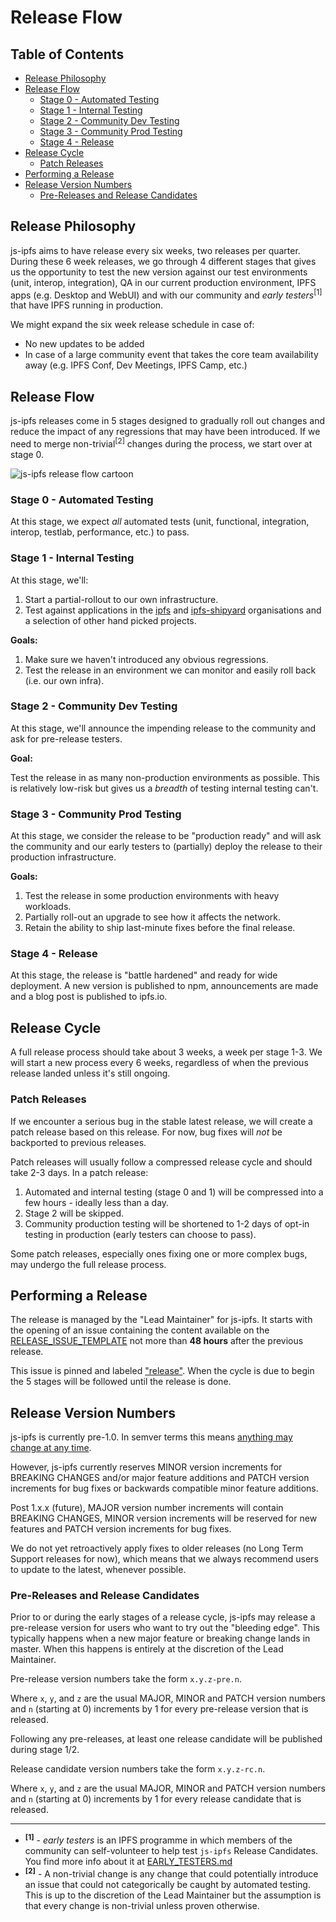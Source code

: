 # Release Flow

## Table of Contents

- [Release Philosophy](#release-philosophy)
- [Release Flow](#release-flow-1)
  - [Stage 0 - Automated Testing](#stage-0--automated-testing)
  - [Stage 1 - Internal Testing](#stage-1--internal-testing)
  - [Stage 2 - Community Dev Testing](#stage-2--community-dev-testing)
  - [Stage 3 - Community Prod Testing](#stage-2--community-prod-testing)
  - [Stage 4 - Release](#stage-4--release)
- [Release Cycle](#release-cycle)
  - [Patch Releases](#patch-releases)
- [Performing a Release](#performing-a-release)
- [Release Version Numbers](#release-version-numbers)
  - [Pre-Releases and Release Candidates](#pre-releases-and-release-candidates)

## Release Philosophy

js-ipfs aims to have release every six weeks, two releases per quarter. During these 6 week releases, we go through 4 different stages that gives us the opportunity to test the new version against our test environments (unit, interop, integration), QA in our current production environment, IPFS apps (e.g. Desktop and WebUI) and with our community and _early testers_<sup>[1]</sup> that have IPFS running in production.

We might expand the six week release schedule in case of:
- No new updates to be added
- In case of a large community event that takes the core team availability away (e.g. IPFS Conf, Dev Meetings, IPFS Camp, etc.)

## Release Flow

js-ipfs releases come in 5 stages designed to gradually roll out changes and reduce the impact of any regressions that may have been introduced. If we need to merge non-trivial<sup>[2]</sup> changes during the process, we start over at stage 0.

![js-ipfs release flow cartoon](https://ipfs.io/ipfs/QmU5pwcGh38DqzLy3rK8GAHuWm2kK87oGqDAtqZYWhxjab)

### Stage 0 - Automated Testing

At this stage, we expect _all_ automated tests (unit, functional, integration, interop, testlab, performance, etc.) to pass.

### Stage 1 - Internal Testing

At this stage, we'll:

1. Start a partial-rollout to our own infrastructure.
2. Test against applications in the [ipfs](https://github.com/ipfs/) and [ipfs-shipyard](https://github.com/ipfs-shipyard/) organisations and a selection of other hand picked projects.

**Goals:**

1. Make sure we haven't introduced any obvious regressions.
2. Test the release in an environment we can monitor and easily roll back (i.e. our own infra).

### Stage 2 - Community Dev Testing

At this stage, we'll announce the impending release to the community and ask for pre-release testers.

**Goal:**

Test the release in as many non-production environments as possible. This is relatively low-risk but gives us a _breadth_ of testing internal testing can't.

### Stage 3 - Community Prod Testing

At this stage, we consider the release to be "production ready" and will ask the community and our early testers to (partially) deploy the release to their production infrastructure.

**Goals:**

1. Test the release in some production environments with heavy workloads.
2. Partially roll-out an upgrade to see how it affects the network.
3. Retain the ability to ship last-minute fixes before the final release.

### Stage 4 - Release

At this stage, the release is "battle hardened" and ready for wide deployment. A new version is published to npm, announcements are made and a blog post is published to ipfs.io.

## Release Cycle

A full release process should take about 3 weeks, a week per stage 1-3. We will start a new process every 6 weeks, regardless of when the previous release landed unless it's still ongoing.

### Patch Releases

If we encounter a serious bug in the stable latest release, we will create a patch release based on this release. For now, bug fixes will _not_ be backported to previous releases.

Patch releases will usually follow a compressed release cycle and should take 2-3 days. In a patch release:

1. Automated and internal testing (stage 0 and 1) will be compressed into a few hours - ideally less than a day.
2. Stage 2 will be skipped.
3. Community production testing will be shortened to 1-2 days of opt-in testing in production (early testers can choose to pass).

Some patch releases, especially ones fixing one or more complex bugs, may undergo the full release process.

## Performing a Release

The release is managed by the "Lead Maintainer" for js-ipfs. It starts with the opening of an issue containing the content available on the [RELEASE_ISSUE_TEMPLATE](./RELEASE_ISSUE_TEMPLATE.md) not more than **48 hours** after the previous release.

This issue is pinned and labeled ["release"](https://github.com/ipfs/js-ipfs/issues?utf8=%E2%9C%93&q=is%3Aissue+is%3Aopen+label%3Arelease). When the cycle is due to begin the 5 stages will be followed until the release is done.

## Release Version Numbers

js-ipfs is currently pre-1.0. In semver terms this means [anything may change at any time](https://semver.org/#spec-item-4).

However, js-ipfs currently reserves MINOR version increments for BREAKING CHANGES and/or major feature additions and PATCH version increments for bug fixes or backwards compatible minor feature additions.

Post 1.x.x (future), MAJOR version number increments will contain BREAKING CHANGES, MINOR version increments will be reserved for new features and PATCH version increments for bug fixes.

We do not yet retroactively apply fixes to older releases (no Long Term Support releases for now), which means that we always recommend users to update to the latest, whenever possible.

### Pre-Releases and Release Candidates

Prior to or during the early stages of a release cycle, js-ipfs may release a pre-release version for users who want to try out the "bleeding edge". This typically happens when a new major feature or breaking change lands in master. When this happens is entirely at the discretion of the Lead Maintainer.

Pre-release version numbers take the form `x.y.z-pre.n`.

Where `x`, `y`, and `z` are the usual MAJOR, MINOR and PATCH version numbers and `n` (starting at 0) increments by 1 for every pre-release version that is released.

Following any pre-releases, at least one release candidate will be published during stage 1/2.

Release candidate version numbers take the form `x.y.z-rc.n`.

Where `x`, `y`, and `z` are the usual MAJOR, MINOR and PATCH version numbers and `n` (starting at 0) increments by 1 for every release candidate that is released.

---

- <sup>**[1]**</sup> - _early testers_ is an IPFS programme in which members of the community can self-volunteer to help test `js-ipfs` Release Candidates. You find more info about it at [EARLY_TESTERS.md](./EARLY_TESTERS.md)
- <sup>**[2]**</sup> - A non-trivial change is any change that could potentially introduce an issue that could not categorically be caught by automated testing. This is up to the discretion of the Lead Maintainer but the assumption is that every change is non-trivial unless proven otherwise.
